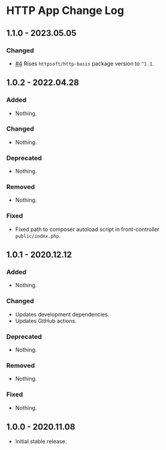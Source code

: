# HTTP App Change Log

## 1.1.0 - 2023.05.05

### Changed

- [#4](https://github.com/httpsoft/http-app/pull/4) Rises `httpsoft/http-basis` package version to `^1.1`.

## 1.0.2 - 2022.04.28

### Added

- Nothing.

### Changed

- Nothing.

### Deprecated

- Nothing.

### Removed

- Nothing.

### Fixed

-  Fixed path to composer autoload script in front-controller `public/index.php`.

## 1.0.1 - 2020.12.12

### Added

- Nothing.

### Changed

- Updates development dependencies.
- Updates GitHub actions.

### Deprecated

- Nothing.

### Removed

- Nothing.

### Fixed

- Nothing.

## 1.0.0 - 2020.11.08

- Initial stable release.
